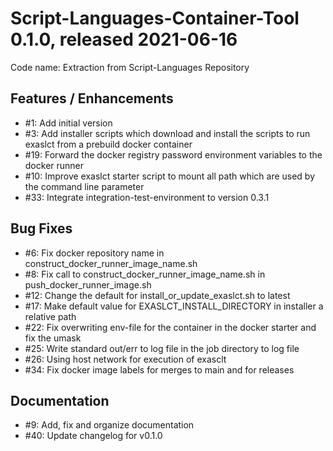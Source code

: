 # Script-Languages-Container-Tool 0.1.0, released 2021-06-16

Code name: Extraction from Script-Languages Repository

## Features / Enhancements

- #1: Add initial version
- #3: Add installer scripts which download and install the scripts to run exaslct from a prebuild docker container
- #19: Forward the docker registry password environment variables to the docker runner
- #10: Improve exaslct starter script to mount all path which are used by the command line parameter
- #33: Integrate integration-test-environment to version 0.3.1

## Bug Fixes

- #6: Fix docker repository name in construct_docker_runner_image_name.sh
- #8: Fix call to construct_docker_runner_image_name.sh in push_docker_runner_image.sh
- #12: Change the default for install_or_update_exaslct.sh to latest
- #17: Make default value for EXASLCT_INSTALL_DIRECTORY in installer a relative path
- #22: Fix overwriting env-file for the container in the docker starter and fix the umask
- #25: Write standard out/err to log file in the job directory to log file
- #26: Using host network for execution of exasclt
- #34: Fix docker image labels for merges to main and for releases

## Documentation

- #9: Add, fix and organize documentation
- #40: Update changelog for v0.1.0
